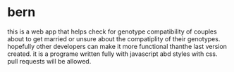 # bern
this is  a web app that helps check for genotype compatibility of couples about to get married or unsure about the compatiplity of their genotypes. hopefully other
developers can make it more functional thanthe last version created.
it is a programe written fully with javascript abd styles with css.
pull requests will be allowed.
